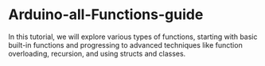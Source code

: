 # Arduino-all-Functions-guide
In this tutorial, we will explore various types of functions, starting with basic built-in functions and progressing to advanced techniques like function overloading, recursion, and using structs and classes. 

